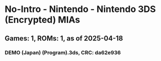 # No-Intro - Nintendo - Nintendo 3DS (Encrypted) MIAs
## Games: 1, ROMs: 1, as of 2025-04-18

### DEMO (Japan) (Program).3ds, CRC: da62e936
